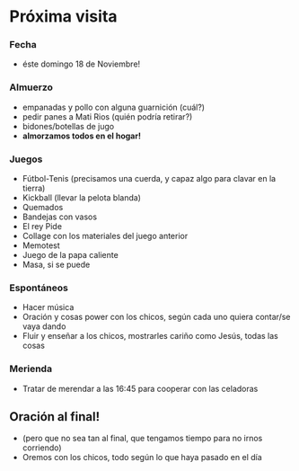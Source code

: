 # Próxima visita  
### Fecha  
  + éste domingo 18 de Noviembre!

### Almuerzo  
  + empanadas y pollo con alguna guarnición (cuál?)
  + pedir panes a Mati Rios (quién podría retirar?)
  + bidones/botellas de jugo
  + **almorzamos todos en el hogar!**

### Juegos  
  + Fútbol-Tenis (precisamos una cuerda, y capaz algo para clavar en la tierra)
  + Kickball (llevar la pelota blanda)
  + Quemados
  + Bandejas con vasos
  + El rey Pide
  + Collage con los materiales del juego anterior
  + Memotest
  + Juego de la papa caliente
  + Masa, si se puede

### Espontáneos  
  + Hacer música
  + Oración y cosas power con los chicos, según cada uno quiera contar/se vaya dando
  + Fluir y enseñar a los chicos, mostrarles cariño como Jesús, todas las cosas

### Merienda  
  + Tratar de merendar a las 16:45 para cooperar con las celadoras

## Oración al final!
  + (pero que no sea tan al final, que tengamos tiempo para no irnos corriendo)
  + Oremos con los chicos, todo según lo que haya pasado en el día
